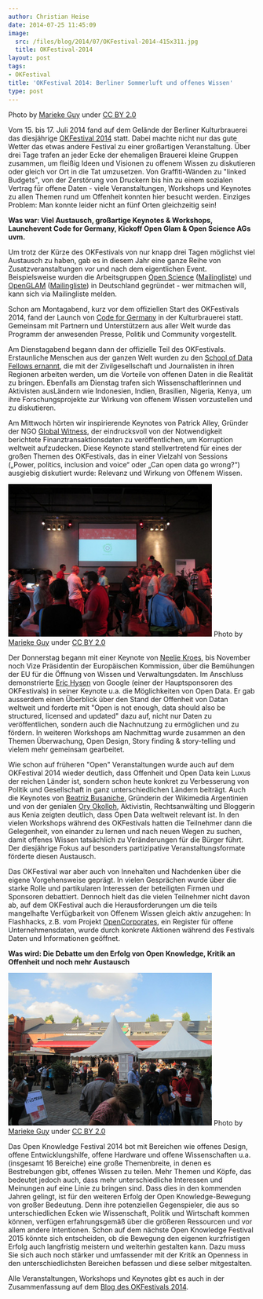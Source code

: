 ```yaml
---
author: Christian Heise
date: 2014-07-25 11:45:09
image:
  src: /files/blog/2014/07/OKFestival-2014-415x311.jpg
  title: OKFestival-2014
layout: post
tags:
- OKFestival
title: 'OKFestival 2014: Berliner Sommerluft und offenes Wissen'
type: post
---
```


 Photo by [Marieke Guy](https://secure.flickr.com/photos/mariekeguy/) under [CC BY 2.0](https://creativecommons.org/licenses/by/2.0/deed.de)

Vom 15. bis 17. Juli 2014 fand auf dem Gelände der Berliner Kulturbrauerei das diesjährige [OKFestival 2014](http://2014.okfestival.org/) statt. Dabei machte nicht nur das gute Wetter das etwas andere Festival zu einer großartigen Veranstaltung. Über drei Tage trafen an jeder Ecke der ehemaligen Brauerei kleine Gruppen zusammen, um fleißig Ideen und Visionen zu offenem Wissen zu diskutieren oder gleich vor Ort in die Tat umzusetzen. Von Graffiti-Wänden zu "linked Budgets", von der Zerstörung von Druckern bis hin zu einem sozialen Vertrag für offene Daten - viele Veranstaltungen, Workshops und Keynotes zu allen Themen rund um Offenheit konnten hier besucht werden. Einziges Problem: Man konnte leider nicht an fünf Orten gleichzeitig sein!

**Was war: Viel Austausch, großartige Keynotes & Workshops, Launchevent Code for Germany, Kickoff Open Glam & Open Science AGs uvm.**

Um trotz der Kürze des OKFestivals von nur knapp drei Tagen möglichst viel Austausch zu haben, gab es in diesem Jahr eine ganze Reihe von Zusatzveranstaltungen vor und nach dem eigentlichen Event. Beispielsweise wurden die Arbeitsgruppen [Open Science](/blog/2014/07/okfestival-2014-fringe-event-arbeitsgruppe-fuer-die-oeffnung-von-wissenschaft-und-forschung-open-science/) ([Mailingliste](https://lists.okfn.org/mailman/listinfo/open-science-de)) und [OpenGLAM](/projekte/openglam-workshop) ([Mailingliste](https://lists.okfn.org/mailman/listinfo/openglam-de)) in Deutschland gegründet - wer mitmachen will, kann sich via Mailingliste melden.

Schon am Montagabend, kurz vor dem offiziellen Start des OKFestivals 2014, fand der Launch von [Code for Germany](http://codefor.de/) in der Kulturbrauerei statt. Gemeinsam mit Partnern und Unterstützern aus aller Welt wurde das Programm der anwesenden Presse, Politik und Community vorgestellt.

Am Dienstagabend begann dann der offizielle Teil des OKFestivals. Erstaunliche Menschen aus der ganzen Welt wurden zu den [School of Data Fellows ernannt](http://schoolofdata.org/2014/07/15/announcing-the-school-of-data-fellows/), die mit der Zivilgesellschaft und Journalisten in ihren Regionen arbeiten werden, um die Vorteile von offenen Daten in die Realität zu bringen. Ebenfalls am Dienstag trafen sich Wissenschaftlerinnen und Aktivisten ausLändern wie Indonesien, Indien, Brasilien, Nigeria, Kenya, um ihre Forschungsprojekte zur Wirkung von offenem Wissen vorzustellen und zu diskutieren.

Am Mittwoch hörten wir inspirierende Keynotes von Patrick Alley, Gründer der NGO [Global Witness](https://de.wikipedia.org/wiki/Global_Witness), der eindrucksvoll von der Notwendigkeit berichtete Finanztransaktionsdaten zu veröffentlichen, um Korruption weltweit aufzudecken. Diese Keynote stand stellvertretend für eines der großen Themen des OKFestivals, das in einer Vielzahl von Sessions („Power, politics, inclusion and voice“ oder „Can open data go wrong?“) ausgiebig diskutiert wurde: Relevanz und Wirkung von Offenem Wissen.

![OKFestival-2014-3](/files/blog/2014/07/OKFestival-2014-3-415x311.jpg) Photo by [Marieke Guy](https://secure.flickr.com/photos/mariekeguy/) under [CC BY 2.0](https://creativecommons.org/licenses/by/2.0/deed.de)

Der Donnerstag begann mit einer Keynote von [Neelie Kroes](http://ec.europa.eu/commission_2010-2014/kroes/), bis November noch Vize Präsidentin der Europäischen Kommission, über die Bemühungen der EU für die Öffnung von Wissen und Verwaltungsdaten. Im Anschluss demonstrierte [Eric Hysen](http://2014.okfestival.org/okfestival-keynote-spotlight-eric-hysen/) von Google (einer der Hauptsponsoren des OKFestivals) in seiner Keynote u.a. die Möglichkeiten von Open Data. Er gab ausserdem einen Überblick über den Stand der Offenheit von Datan weltweit und forderte mit "Open is not enough, data should also be structured, licensed and updated" dazu auf, nicht nur Daten zu veröffentlichen, sondern auch die Nachnutzung zu ermöglichen und zu fördern. In weiteren Workshops am Nachmittag wurde zusammen an den Themen Überwachung, Open Design, Story finding & story-telling und vielem mehr gemeinsam gearbeitet.

Wie schon auf früheren "Open" Veranstaltungen wurde auch auf dem OKFestival 2014 wieder deutlich, dass Offenheit und Open Data kein Luxus der reichen Länder ist, sondern schon heute konkret zu Verbesserung von Politik und Gesellschaft in ganz unterschiedlichen Ländern beiträgt. Auch die Keynotes von [Beatriz Busaniche](https://twitter.com/beabusaniche), Gründerin der Wikimedia Argentinien und von der genialen [Ory Okolloh](https://en.wikipedia.org/wiki/Ory_Okolloh), Aktivistin, Rechtsanwälting und Bloggerin aus Kenia zeigten deutlich, dass Open Data weltweit relevant ist. In den vielen Workshops während des OKFestivals hatten die Teilnehmer dann die Gelegenheit, von einander zu lernen und nach neuen Wegen zu suchen, damit offenes Wissen tatsächlich zu Veränderungen für die Bürger führt. Der diesjährige Fokus auf besonders partizipative Veranstaltungsformate förderte diesen Austausch.

Das OKFestival war aber auch von Innehalten und Nachdenken über die eigene Vorgehensweise geprägt. In vielen Gesprächen wurde über die starke Rolle und partikularen Interessen der beteiligten Firmen und Sponsoren debattiert. Dennoch hielt das die vielen Teilnehmer nicht davon ab, auf dem OKFestival auch die Herausforderungen um die teils mangelhafte Verfügbarkeit von Offenem Wissen gleich aktiv anzugehen: In Flashhacks, z.B. vom Projekt [OpenCorporates](http://opencorporates.com), ein Register für offene Unternehmensdaten, wurde durch konkrete Aktionen während des Festivals Daten und Informationen geöffnet.

**Was wird: Die Debatte um den Erfolg von Open Knowledge, Kritik an Offenheit und noch mehr Austausch**

![OKFestival-2014-2](/files/blog/2014/07/OKFestival-2014-2-415x311.jpg) Photo by [Marieke Guy](https://secure.flickr.com/photos/mariekeguy/) under [CC BY 2.0](https://creativecommons.org/licenses/by/2.0/deed.de)

Das Open Knowledge Festival 2014 bot mit Bereichen wie offenes Design, offene Entwicklungshilfe, offene Hardware und offene Wissenschaften u.a. (insgesamt 16 Bereiche) eine große Themenbreite, in denen es Bestrebungen gibt, offenes Wissen zu teilen. Mehr Themen und Köpfe, das bedeutet jedoch auch, dass mehr unterschiedliche Interessen und Meinungen auf eine Linie zu bringen sind. Dass dies in den kommenden Jahren gelingt, ist für den weiteren Erfolg der Open Knowledge-Bewegung von großer Bedeutung. Denn ihre potenziellen Gegenspieler, die aus so unterschiedlichen Ecken wie Wissenschaft, Politik und Wirtschaft kommen können, verfügen erfahrungsgemäß über die größeren Ressourcen und vor allem andere Intentionen. Schon auf dem nächste Open Knowledge Festival 2015 könnte sich entscheiden, ob die Bewegung den eigenen kurzfristigen Erfolg auch langfristig meistern und weiterhin gestalten kann. Dazu muss Sie sich auch noch stärker und umfassender mit der Kritik an Openness in den unterschiedlichsten Bereichen befassen und diese selber mitgestalten.

Alle Veranstaltungen, Workshops und Keynotes gibt es auch in der Zusammenfassung auf dem [Blog des OKFestivals 2014](http://2014.okfestival.org/blog/).